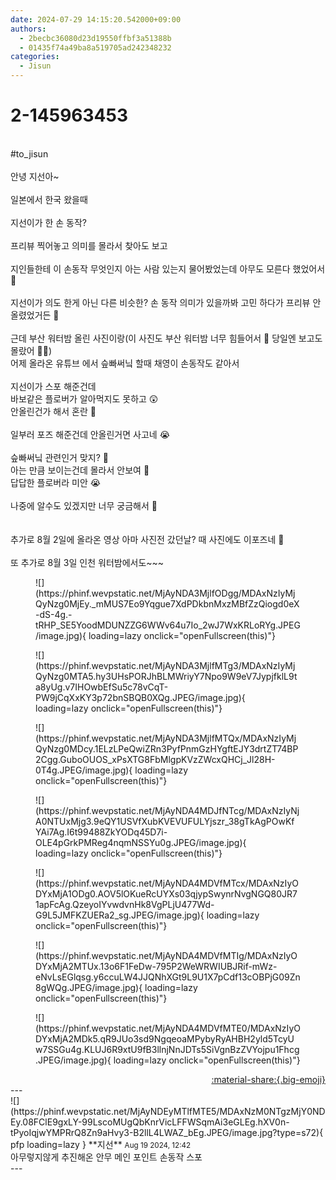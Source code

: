 ```yaml
---
date: 2024-07-29 14:15:20.542000+09:00
authors:
  - 2becbc36080d23d19550ffbf3a51388b
  - 01435f74a49ba8a519705ad242348232
categories:
  - Jisun
---
```


# 2-145963453

<div class="post-container" markdown="1">
<div class="content-container md-sidebar__scrollwrap" markdown="1">

<br>\#to_jisun <br><br>안녕 지선아~ <br><br>일본에서 한국 왔을때<br><br>지선이가 한 손 동작?<br><br>프리뷰 찍어놓고 의미를 몰라서 찾아도 보고<br><br>지인들한테 이 손동작 무엇인지 아는 사람 있는지 물어봤었는데 아무도 모른다 했었어서 🫨<br><br>지선이가 의도 한게 아닌 다른 비슷한? 손 동작 의미가 있을까봐 고민 하다가 프리뷰 안올렸었거든 🤔<br><br>근데 부산 워터밤 올린 사진이랑(이 사진도 부산 워터밤 너무 힘들어서 🥵 당일엔 보고도 몰랐어 😵‍💫)<br>어제 올라온 유튜브 에서 슾빠써닠 할때 채영이 손동작도 같아서 <br><br>지선이가 스포 해준건데 <br>바보같은 플로버가 알아먹지도 못하고 😲<br>안올린건가 해서 혼란 🫨<br><br>일부러 포즈 해준건데 안올린거면 사고네 😭<br><br>슾빠써닠 관련인거 맞지? 🤔<br>아는 만큼 보이는건데 몰라서 안보여 🥹<br>답답한 플로버라 미안 😭<br><br>나중에 알수도 있겠지만 너무 궁금해서 🤔<br><br><br>추가로 8월 2일에 올라온 영상 아마 사진전 갔던날? 때 사진에도 이포즈네 🤔<br><br>또 추가로 8월 3일 인천 워터밤에서도~~~ <br>
<figure markdown="1">
![](https://phinf.wevpstatic.net/MjAyNDA3MjlfODgg/MDAxNzIyMjQyNzg0MjEy._mMUS7Eo9Yqgue7XdPDkbnMxzMBfZzQiogd0eX-dS-4g.-tRHP_SE5YoodMDUNZZG6WWv64u7Io_2wJ7WxKRLoRYg.JPEG/image.jpg){ loading=lazy onclick="openFullscreen(this)"}
</figure>

<figure markdown="1">
![](https://phinf.wevpstatic.net/MjAyNDA3MjlfMTg3/MDAxNzIyMjQyNzg0MTA5.hy3UHsPORJhBLMWriyY7Npo9W9eV7JypjfklL9ta8yUg.v7IHOwbEfSu5c78vCqT-PW9jCqXxKY3p72bnSBQB0XQg.JPEG/image.jpg){ loading=lazy onclick="openFullscreen(this)"}
</figure>

<figure markdown="1">
![](https://phinf.wevpstatic.net/MjAyNDA3MjlfMTQx/MDAxNzIyMjQyNzg0MDcy.1ELzLPeQwiZRn3PyfPnmGzHYgftEJY3drtZT74BP2Cgg.GuboOUOS_xPsXTG8FbMlgpKVzZWcxQHCj_Jl28H-0T4g.JPEG/image.jpg){ loading=lazy onclick="openFullscreen(this)"}
</figure>

<figure markdown="1">
![](https://phinf.wevpstatic.net/MjAyNDA4MDJfNTcg/MDAxNzIyNjA0NTUxMjg3.9eQY1USVfXubKVEVUFULYjszr_38gTkAgPOwKfYAi7Ag.I6t99488ZkYODq45D7i-OLE4pGrkPMReg4nqmNSSYu0g.JPEG/image.jpg){ loading=lazy onclick="openFullscreen(this)"}
</figure>

<figure markdown="1">
![](https://phinf.wevpstatic.net/MjAyNDA4MDVfMTcx/MDAxNzIyODYxMjA1ODg0.AOV5lOKueRcUYXs03qjypSwynrNvgNGQ80JR71apFcAg.QzeyoIYvwdvnHk8VgPLjU477Wd-G9L5JMFKZUERa2_sg.JPEG/image.jpg){ loading=lazy onclick="openFullscreen(this)"}
</figure>

<figure markdown="1">
![](https://phinf.wevpstatic.net/MjAyNDA4MDVfMTIg/MDAxNzIyODYxMjA2MTUx.13o6F1FeDw-795P2WeWRWIUBJRif-mWz-eNvLsEGlqsg.y6ccuLW4JJQNhXGt9L9U1X7pCdf13cOBPjG09Zn8gWQg.JPEG/image.jpg){ loading=lazy onclick="openFullscreen(this)"}
</figure>

<figure markdown="1">
![](https://phinf.wevpstatic.net/MjAyNDA4MDVfMTE0/MDAxNzIyODYxMjA2MDk5.qR9JUo3sd9NgqeoaMPybyRyAHBH2yld5TcyUw7SSGu4g.KLUJ6R9xtU9fB3llnjNnJDTs5SiVgnBzZVYojpu1Fhcg.JPEG/image.jpg){ loading=lazy onclick="openFullscreen(this)"}
</figure>


</div>
</div>

<div style="text-align: right;" markdown="1">
<a href="https://weverse.io/fromis9/fanpost/2-145963453" style="text-align: right;">:material-share:{.big-emoji}</a>
</div>
---

<div class="comments-container md-sidebar__scrollwrap" markdown="1">
<div class="comment" markdown="1">
<div class='id-container' markdown="1">
![](https://phinf.wevpstatic.net/MjAyNDEyMTlfMTE5/MDAxNzM0NTgzMjY0NDEy.08FClE9gxLY-99LscoMUgQbKnrVicLFFWSqmAi3eGLEg.hXV0n-tPyoIqjwYMPRrQ8Zn9aHvy3-B2llL4LWAZ_bEg.JPEG/image.jpg?type=s72){ pfp loading=lazy }
**<span class="artist">지선</span>** <small>Aug 19 2024, 12:42</small><br>
</div>
<div class='comment-body' markdown="1">
아무렇지않게 추진해온 안무 메인 포인트 손동작 스포
</div>
</div>
</div>
---
